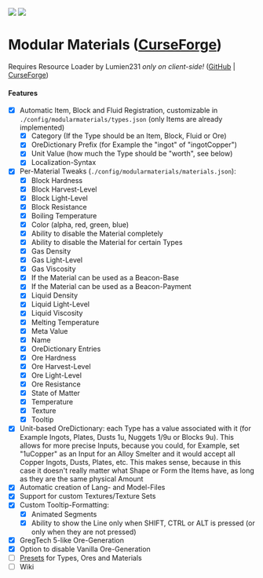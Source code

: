[![](http://cf.way2muchnoise.eu/381517.svg)](https://www.curseforge.com/minecraft/mc-mods/modular-materials) [![](http://cf.way2muchnoise.eu/versions/381517.svg)](https://www.curseforge.com/minecraft/mc-mods/modular-materials)

Modular Materials ([CurseForge](https://www.curseforge.com/minecraft/mc-mods/modular-materials))
=================
Requires Resource Loader by Lumien231 *only on client-side!* ([GitHub](https://github.com/lumien231/Resource-Loader) | [CurseForge](https://www.curseforge.com/minecraft/mc-mods/resource-loader))

#### Features

 - [x] Automatic Item, Block and Fluid Registration, customizable in `./config/modularmaterials/types.json` (only Items are already implemented)
    - [x] Category (If the Type should be an Item, Block, Fluid or Ore)
    - [x] OreDictionary Prefix (for Example the "ingot" of "ingotCopper")
    - [x] Unit Value (how much the Type should be "worth", see below)
    - [x] Localization-Syntax
 - [x] Per-Material Tweaks (`./config/modularmaterials/materials.json`):
    - [x] Block Hardness
    - [x] Block Harvest-Level
    - [x] Block Light-Level
    - [x] Block Resistance
    - [x] Boiling Temperature
    - [x] Color (alpha, red, green, blue)
    - [x] Ability to disable the Material completely
    - [x] Ability to disable the Material for certain Types
    - [x] Gas Density
    - [x] Gas Light-Level
    - [x] Gas Viscosity
    - [x] If the Material can be used as a Beacon-Base
    - [x] If the Material can be used as a Beacon-Payment
    - [x] Liquid Density
    - [x] Liquid Light-Level
    - [x] Liquid Viscosity
    - [x] Melting Temperature
    - [x] Meta Value
    - [x] Name
    - [x] OreDictionary Entries
    - [x] Ore Hardness
    - [x] Ore Harvest-Level
    - [x] Ore Light-Level
    - [x] Ore Resistance
    - [x] State of Matter
    - [x] Temperature
    - [x] Texture
    - [x] Tooltip
 - [x] Unit-based OreDictionary: each Type has a value associated with it (for Example Ingots, Plates, Dusts 1u, Nuggets 1/9u or Blocks 9u). This allows for more precise Inputs, because you could, for Example, set "1uCopper" as an Input for an Alloy Smelter and it would accept all Copper Ingots, Dusts, Plates, etc. This makes sense, because in this case it doesn't really matter what Shape or Form the Items have, as long as they are the same physical Amount
 - [x] Automatic creation of Lang- and Model-Files
 - [x] Support for custom Textures/Texture Sets
 - [x] Custom Tooltip-Formatting:
    - [x] Animated Segments
    - [x] Ability to show the Line only when SHIFT, CTRL or ALT is pressed (or only when they are not pressed)
 - [x] GregTech 5-like Ore-Generation
 - [x] Option to disable Vanilla Ore-Generation
 - [ ] [Presets](presets/) for Types, Ores and Materials
 - [ ] Wiki
